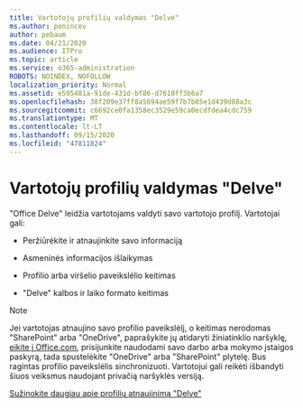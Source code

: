```yaml
---
title: Vartotojų profilių valdymas "Delve"
ms.author: ponincev
author: pebaum
ms.date: 04/21/2020
ms.audience: ITPro
ms.topic: article
ms.service: o365-administration
ROBOTS: NOINDEX, NOFOLLOW
localization_priority: Normal
ms.assetid: e595481a-91de-431d-bf86-d7610ff3b6a7
ms.openlocfilehash: 38f209e37ff8a5694ae59f7b7b85e1d439d88a3c
ms.sourcegitcommit: c6692ce0fa1358ec3529e59ca0ecdfdea4cdc759
ms.translationtype: MT
ms.contentlocale: lt-LT
ms.lasthandoff: 09/15/2020
ms.locfileid: "47811824"
---
```

# <a name="manage-user-profiles-in-delve"></a>Vartotojų profilių valdymas "Delve"

"Office Delve" leidžia vartotojams valdyti savo vartotojo profilį. Vartotojai gali:
  
- Peržiūrėkite ir atnaujinkite savo informaciją
    
- Asmeninės informacijos išlaikymas
    
- Profilio arba viršelio paveikslėlio keitimas
    
- "Delve" kalbos ir laiko formato keitimas
    
> [!NOTE]
> Jei vartotojas atnaujino savo profilio paveikslėlį, o keitimas nerodomas "SharePoint" arba "OneDrive", paprašykite jų atidaryti žiniatinklio naršyklę, [eikite į Office.com](https://www.office.com), prisijunkite naudodami savo darbo arba mokymo įstaigos paskyrą, tada spustelėkite "OneDrive" arba "SharePoint" plytelę. Bus ragintas profilio paveikslėlis sinchronizuoti. Vartotojui gali reikėti išbandyti šiuos veiksmus naudojant privačią naršyklės versiją. 
  
[Sužinokite daugiau apie profilių atnaujinimą "Delve"](https://go.microsoft.com/fwlink/?linkid=735070)
  

